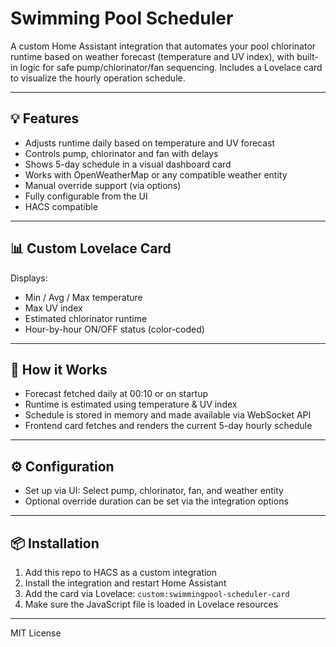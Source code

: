 # Swimming Pool Scheduler

A custom Home Assistant integration that automates your pool chlorinator runtime based on weather forecast (temperature and UV index), with built-in logic for safe pump/chlorinator/fan sequencing. Includes a Lovelace card to visualize the hourly operation schedule.

---

## 💡 Features

- Adjusts runtime daily based on temperature and UV forecast
- Controls pump, chlorinator and fan with delays
- Shows 5-day schedule in a visual dashboard card
- Works with OpenWeatherMap or any compatible weather entity
- Manual override support (via options)
- Fully configurable from the UI
- HACS compatible

---

## 📊 Custom Lovelace Card

Displays:
- Min / Avg / Max temperature
- Max UV index
- Estimated chlorinator runtime
- Hour-by-hour ON/OFF status (color-coded)

---

## 🧠 How it Works

- Forecast fetched daily at 00:10 or on startup
- Runtime is estimated using temperature & UV index
- Schedule is stored in memory and made available via WebSocket API
- Frontend card fetches and renders the current 5-day hourly schedule

---

## ⚙️ Configuration

- Set up via UI: Select pump, chlorinator, fan, and weather entity
- Optional override duration can be set via the integration options

---

## 📦 Installation

1. Add this repo to HACS as a custom integration
2. Install the integration and restart Home Assistant
3. Add the card via Lovelace: `custom:swimmingpool-scheduler-card`
4. Make sure the JavaScript file is loaded in Lovelace resources

---

MIT License